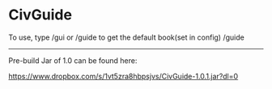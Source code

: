 # CivGuide
To use, type /gui or /guide to get the default book(set in config)
/guide <bookname or book full name>

------
Pre-build Jar of 1.0 can be found here:

https://www.dropbox.com/s/1vt5zra8hbpsjvs/CivGuide-1.0.1.jar?dl=0